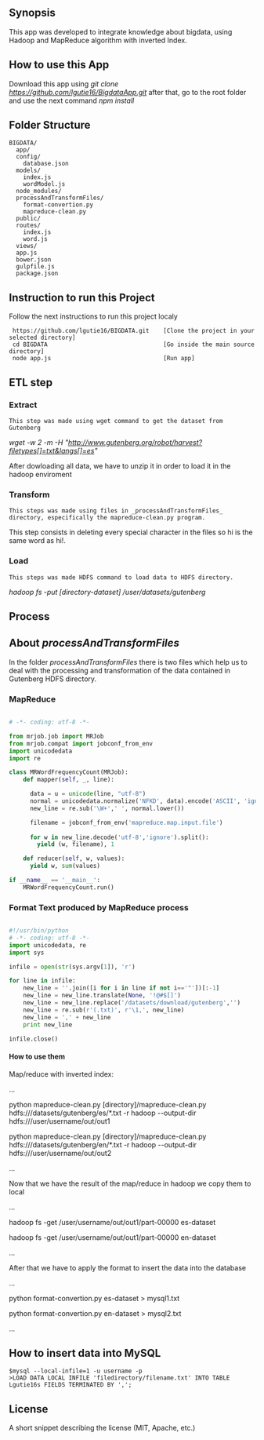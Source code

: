 ## Synopsis

This app was developed to integrate knowledge about bigdata, using Hadoop and MapReduce algorithm with inverted Index.

## How to use this App
Download this app using _git clone https://github.com/lgutie16/BigdataApp.git_ after that, go to the root folder and use the next command _npm install_


## Folder Structure

```
BIGDATA/
  app/
  config/
  	database.json
  models/
  	index.js
  	wordModel.js
  node_modules/
  processAndTransformFiles/
  	format-convertion.py
  	mapreduce-clean.py
  public/
  routes/  	
  	index.js
  	word.js
  views/  
  app.js
  bower.json
  gulpfile.js  
  package.json
```


## Instruction to run this Project
Follow the next instructions to run this project localy

``` 
 https://github.com/lgutie16/BIGDATA.git 	[Clone the project in your selected directory]
 cd BIGDATA                                 [Go inside the main source directory]
 node app.js                                [Run app]

``` 

## ETL step
### Extract
	This step was made using wget command to get the dataset from Gutenberg

  _wget -w 2 -m -H "http://www.gutenberg.org/robot/harvest?filetypes[]=txt&langs[]=es"_

  After dowloading all data, we have to unzip it in order to load it in the hadoop enviroment

### Transform
	This steps was made using files in _processAndTransformFiles_ directory, especifically the mapreduce-clean.py program.

  This step consists in deleting every special character in the files so hi is the same word as hi!. 

### Load
	This steps was made HDFS command to load data to HDFS directory.

  _hadoop fs -put [directory-dataset] /user/datasets/gutenberg_

## Process
## About _processAndTransformFiles_  
In the folder _processAndTransformFiles_ there is two files which help us to deal with the processing and transformation of the data contained in Gutenberg HDFS directory.
### MapReduce
```python

# -*- coding: utf-8 -*-

from mrjob.job import MRJob
from mrjob.compat import jobconf_from_env
import unicodedata
import re

class MRWordFrequencyCount(MRJob):
    def mapper(self, _, line):

      data = u = unicode(line, "utf-8")
      normal = unicodedata.normalize('NFKD', data).encode('ASCII', 'ignore')
      new_line = re.sub('\W+',' ', normal.lower())

      filename = jobconf_from_env('mapreduce.map.input.file')
    
      for w in new_line.decode('utf-8','ignore').split():
        yield (w, filename), 1

    def reducer(self, w, values):
      yield w, sum(values)

if __name__ == '__main__':
    MRWordFrequencyCount.run()

``` 

### Format Text produced by MapReduce process
```python

#!/usr/bin/python
# -*- coding: utf-8 -*-
import unicodedata, re
import sys

infile = open(str(sys.argv[1]), 'r')

for line in infile:
	new_line = ''.join([i for i in line if not i=='"'])[:-1]
	new_line = new_line.translate(None, '!@#$[]')
	new_line = new_line.replace('/datasets/download/gutenberg','')
	new_line = re.sub(r'(.txt)', r'\1,', new_line)
	new_line = ',' + new_line
	print new_line

infile.close()


``` 
#### How to use them

Map/reduce with inverted index:

...

python mapreduce-clean.py [directory]/mapreduce-clean.py hdfs:///datasets/gutenberg/es/*.txt -r hadoop --output-dir hdfs:///user/username/out/out1

python mapreduce-clean.py [directory]/mapreduce-clean.py hdfs:///datasets/gutenberg/en/*.txt -r hadoop --output-dir hdfs:///user/username/out/out2

...

Now that we have the result of the map/reduce in hadoop we copy them to local

...

hadoop fs -get /user/username/out/out1/part-00000 es-dataset

hadoop fs -get /user/username/out/out1/part-00000 en-dataset

...

After that we have to apply the format to insert the data into the database

...

python format-convertion.py es-dataset > mysql1.txt

python format-convertion.py en-dataset > mysql2.txt

...

## How to insert data into MySQL

```
$mysql --local-infile=1 -u username -p
>LOAD DATA LOCAL INFILE 'filedirectory/filename.txt' INTO TABLE Lgutie16s FIELDS TERMINATED BY ',';

```


## License

A short snippet describing the license (MIT, Apache, etc.)

